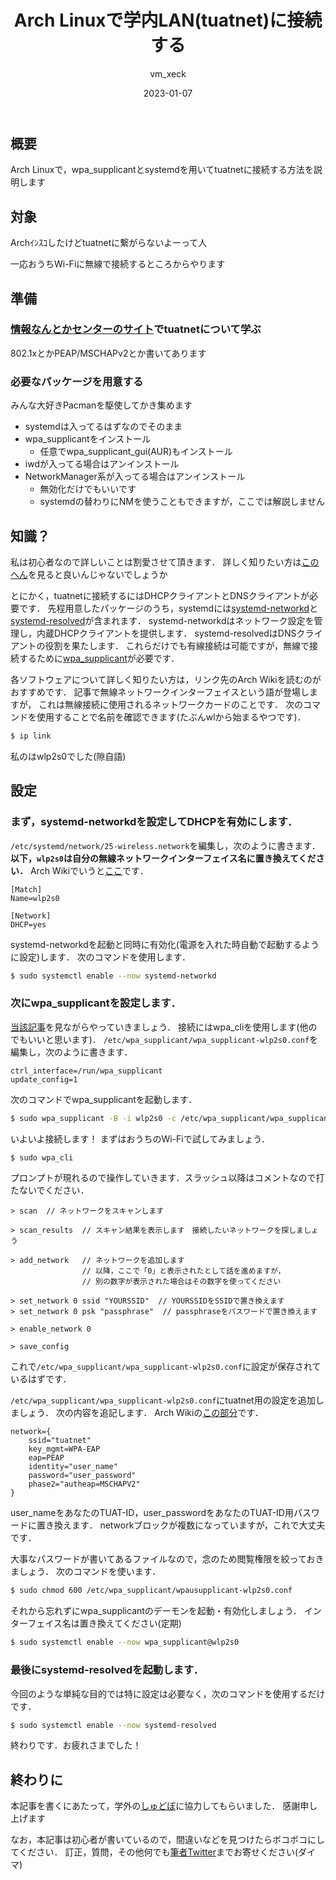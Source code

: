 ﻿---
title: "Arch Linuxで学内LAN(tuatnet)に接続する"
date: "2023-01-07"
tags: [btw]
author: "vm_xeck"
---

## 概要
Arch Linuxで，wpa_supplicantとsystemdを用いてtuatnetに接続する方法を説明します


## 対象
Archｲﾝｽｺしたけどtuatnetに繋がらないよーって人

一応おうちWi-Fiに無線で接続するところからやります


## 準備

### [情報なんとかセンターのサイト](https://www.imc.tuat.ac.jp/info-system0/campusnet/wlan/index.html)でtuatnetについて学ぶ
802.1xとかPEAP/MSCHAPv2とか書いてあります

### 必要なパッケージを用意する
みんな大好きPacmanを駆使してかき集めます
* systemdは入ってるはずなのでそのまま
* wpa_supplicantをインストール
  * 任意でwpa_supplicant_gui(AUR)もインストール
* iwdが入ってる場合はアンインストール
* NetworkManager系が入ってる場合はアンインストール
  * 無効化だけでもいいです
  * systemdの替わりにNMを使うこともできますが，ここでは解説しません


## 知識？

私は初心者なので詳しいことは割愛させて頂きます．
詳しく知りたい方は[この](https://wiki.archlinux.jp/index.php/%E3%83%8D%E3%83%83%E3%83%88%E3%83%AF%E3%83%BC%E3%82%AF%E8%A8%AD%E5%AE%9A)[へん](https://wiki.archlinux.jp/index.php/%E3%83%AF%E3%82%A4%E3%83%A4%E3%83%AC%E3%82%B9%E8%A8%AD%E5%AE%9A)を見ると良いんじゃないでしょうか

とにかく，tuatnetに接続するにはDHCPクライアントとDNSクライアントが必要です．
先程用意したパッケージのうち，systemdには[systemd-networkd](https://wiki.archlinux.jp/index.php/Systemd-networkd)と[systemd-resolved](https://wiki.archlinux.jp/index.php/Systemd-resolved)が含まれます．
systemd-networkdはネットワーク設定を管理し，内蔵DHCPクライアントを提供します．
systemd-resolvedはDNSクライアントの役割を果たします．
これらだけでも有線接続は可能ですが，無線で接続するために[wpa_supplicant](https://wiki.archlinux.jp/index.php/Wpa_supplicant)が必要です．

各ソフトウェアについて詳しく知りたい方は，リンク先のArch Wikiを読むのがおすすめです．
記事で無線ネットワークインターフェイスという語が登場しますが，
これは無線接続に使用されるネットワークカードのことです．
次のコマンドを使用することで名前を確認できます(たぶんwlから始まるやつです)．
```bash
$ ip link
```
私のはwlp2s0でした(隙自語)


## 設定

### まず，systemd-networkdを設定してDHCPを有効にします．
`/etc/systemd/network/25-wireless.network`を編集し，次のように書きます．
**以下，`wlp2s0`は自分の無線ネットワークインターフェイス名に置き換えてください．**
Arch Wikiでいうと[ここ](https://wiki.archlinux.jp/index.php/Systemd-networkd#.E7.84.A1.E7.B7.9A.E3.82.A2.E3.83.80.E3.83.97.E3.82.BF)です．
```systemd title="25-wireless.network"
[Match]
Name=wlp2s0

[Network]
DHCP=yes
```
systemd-networkdを起動と同時に有効化(電源を入れた時自動で起動するように設定)します．
次のコマンドを使用します．
```bash
$ sudo systemctl enable --now systemd-networkd
```

### 次にwpa_supplicantを設定します．
[当該記事](https://wiki.archlinux.jp/index.php/Wpa_supplicant#wpa_cli_.E3.81.A7.E6.8E.A5.E7.B6.9A.E3.81.99.E3.82.8B)を見ながらやっていきましょう．
接続にはwpa_cliを使用します(他のでもいいと思います)．
`/etc/wpa_supplicant/wpa_supplicant-wlp2s0.conf`を編集し，次のように書きます．
```systemd title="wpa_supplicant-wlp2s0.conf"
ctrl_interface=/run/wpa_supplicant
update_config=1
```
次のコマンドでwpa_supplicantを起動します．
```bash
$ sudo wpa_supplicant -B -i wlp2s0 -c /etc/wpa_supplicant/wpa_supplicant-wlp2s0.conf
```
いよいよ接続します！
まずはおうちのWi-Fiで試してみましょう．
```bash
$ sudo wpa_cli
```
プロンプトが現れるので操作していきます．スラッシュ以降はコメントなので打たないでください．
```
> scan  // ネットワークをスキャンします

> scan_results  // スキャン結果を表示します　接続したいネットワークを探しましょう

> add_network   // ネットワークを追加します
                // 以降，ここで「0」と表示されたとして話を進めますが，
                // 別の数字が表示された場合はその数字を使ってください

> set_network 0 ssid "YOURSSID"  // YOURSSIDをSSIDで置き換えます
> set_network 0 psk "passphrase"  // passphraseをパスワードで置き換えます

> enable_network 0

> save_config
```
これで`/etc/wpa_supplicant/wpa_supplicant-wlp2s0.conf`に設定が保存されているはずです．

`/etc/wpa_supplicant/wpa_supplicant-wlp2s0.conf`にtuatnet用の設定を追加しましょう．
次の内容を追記します．
Arch Wikiの[この部分](https://wiki.archlinux.jp/index.php/Wpa_supplicant#802.1x.2Fradius)です．
```systemd title="wpa_supplicant-wlp2s0.conf"
network={
    ssid="tuatnet"
    key_mgmt=WPA-EAP
    eap=PEAP
    identity="user_name"
    password="user_password"
    phase2="autheap=MSCHAPV2"
}
```
user_nameをあなたのTUAT-ID，user_passwordをあなたのTUAT-ID用パスワードに置き換えます．
networkブロックが複数になっていますが，これで大丈夫です．

大事なパスワードが書いてあるファイルなので，念のため閲覧権限を絞っておきましょう．
次のコマンドを使います．
```bash
$ sudo chmod 600 /etc/wpa_supplicant/wpausupplicant-wlp2s0.conf
```
それから忘れずにwpa_supplicantのデーモンを起動・有効化しましょう．
インターフェイス名は置き換えてください(定期)
```bash
$ sudo systemctl enable --now wpa_supplicant@wlp2s0
```

### 最後にsystemd-resolvedを起動します．
今回のような単純な目的では特に設定は必要なく，次のコマンドを使用するだけです．
```bash
$ sudo systemctl enable --now systemd-resolved
```
終わりです．お疲れさまでした！


## 終わりに
本記事を書くにあたって，学外の[しゅどぼ](https://twitter.com/_QiToY)に協力してもらいました．
感謝申し上げます

なお，本記事は初心者が書いているので，間違いなどを見つけたらボコボコにしてください．
訂正，質問，その他何でも[筆者Twitter](https://twitter.com/vm_xeck)までお寄せください(ダイマ)

